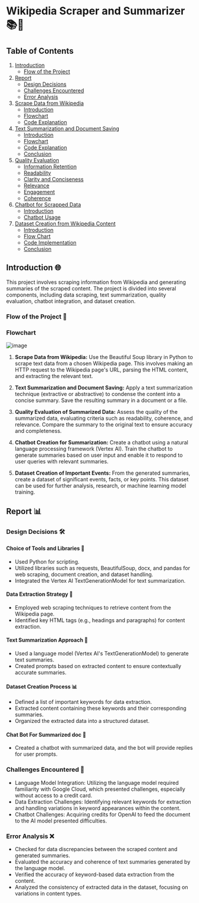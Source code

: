 # Wikipedia Scraper and Summarizer 📚📝

## Table of Contents
1. [Introduction](#introduction)
   - [Flow of the Project](#flow-of-the-project)
2. [Report](#report)
   - [Design Decisions](#design-decisions)
   - [Challenges Encountered](#challenges-encountered)
   - [Error Analysis](#error-analysis)
3. [Scrape Data from Wikipedia](#scrape-data-from-wikipedia)
   - [Introduction](#introduction)
   - [Flowchart](#flowchart)
   - [Code Explanation](#code-explanation)
4. [Text Summarization and Document Saving](#text-summarization-and-document-saving)
   - [Introduction](#introduction)
   - [Flowchart](#flowchart)
   - [Code Explanation](#code-explanation)
   - [Conclusion](#conclusion)
5. [Quality Evaluation](#quality-evaluation)
   - [Information Retention](#information-retention)
   - [Readability](#readability)
   - [Clarity and Conciseness](#clarity-and-conciseness)
   - [Relevance](#relevance)
   - [Engagement](#engagement)
   - [Coherence](#coherence)
6. [Chatbot for Scrapped Data](#chatbot-for-scrapped-data)
   - [Introduction](#introduction)
   - [Chatbot Usage](#chatbot-usage)
7. [Dataset Creation from Wikipedia Content](#dataset-creation-from-wikipedia-content)
   - [Introduction](#introduction)
   - [Flow Chart](#flow-chart)
   - [Code Implementation](#code-implementation)
   - [Conclusion](#conclusion)

## Introduction 🌐

This project involves scraping information from Wikipedia and generating summaries of the scraped content. The project is divided into several components, including data scraping, text summarization, quality evaluation, chatbot integration, and dataset creation.

### Flow of the Project 🚀

### Flowchart

![image](https://github.com/DruvaSadvik/Wikipedia-Scraper-and-Summarizer/assets/113775020/4ed2ccf4-5659-496c-9d7a-768d1a5b995a)

1. **Scrape Data from Wikipedia:** Use the Beautiful Soup library in Python to scrape text data from a chosen Wikipedia page. This involves making an HTTP request to the Wikipedia page's URL, parsing the HTML content, and extracting the relevant text.

2. **Text Summarization and Document Saving:** Apply a text summarization technique (extractive or abstractive) to condense the content into a concise summary. Save the resulting summary in a document or a file.

3. **Quality Evaluation of Summarized Data:** Assess the quality of the summarized data, evaluating criteria such as readability, coherence, and relevance. Compare the summary to the original text to ensure accuracy and completeness.

4. **Chatbot Creation for Summarization:** Create a chatbot using a natural language processing framework (Vertex AI). Train the chatbot to generate summaries based on user input and enable it to respond to user queries with relevant summaries.

5. **Dataset Creation of Important Events:** From the generated summaries, create a dataset of significant events, facts, or key points. This dataset can be used for further analysis, research, or machine learning model training.

## Report 📊

### Design Decisions 🛠️

#### Choice of Tools and Libraries 🧰

- Used Python for scripting.
- Utilized libraries such as requests, BeautifulSoup, docx, and pandas for web scraping, document creation, and dataset handling.
- Integrated the Vertex AI TextGenerationModel for text summarization.

#### Data Extraction Strategy 📜

- Employed web scraping techniques to retrieve content from the Wikipedia page.
- Identified key HTML tags (e.g., headings and paragraphs) for content extraction.

#### Text Summarization Approach 📃

- Used a language model (Vertex AI's TextGenerationModel) to generate text summaries.
- Created prompts based on extracted content to ensure contextually accurate summaries.

#### Dataset Creation Process 📊

- Defined a list of important keywords for data extraction.
- Extracted content containing these keywords and their corresponding summaries.
- Organized the extracted data into a structured dataset.

#### Chat Bot For Summarized doc 🤖

- Created a chatbot with summarized data, and the bot will provide replies for user prompts.

### Challenges Encountered 🧩

- Language Model Integration: Utilizing the language model required familiarity with Google Cloud, which presented challenges, especially without access to a credit card.
- Data Extraction Challenges: Identifying relevant keywords for extraction and handling variations in keyword appearances within the content.
- Chatbot Challenges: Acquiring credits for OpenAI to feed the document to the AI model presented difficulties.

### Error Analysis ❌

- Checked for data discrepancies between the scraped content and generated summaries.
- Evaluated the accuracy and coherence of text summaries generated by the language model.
- Verified the accuracy of keyword-based data extraction from the content.
- Analyzed the consistency of extracted data in the dataset, focusing on variations in content types.
